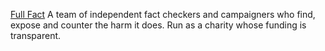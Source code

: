 
[Full Fact](https://fullfact.org/)
A team of independent fact checkers and campaigners who find, expose and counter the harm it does.  Run as a charity whose funding is transparent.